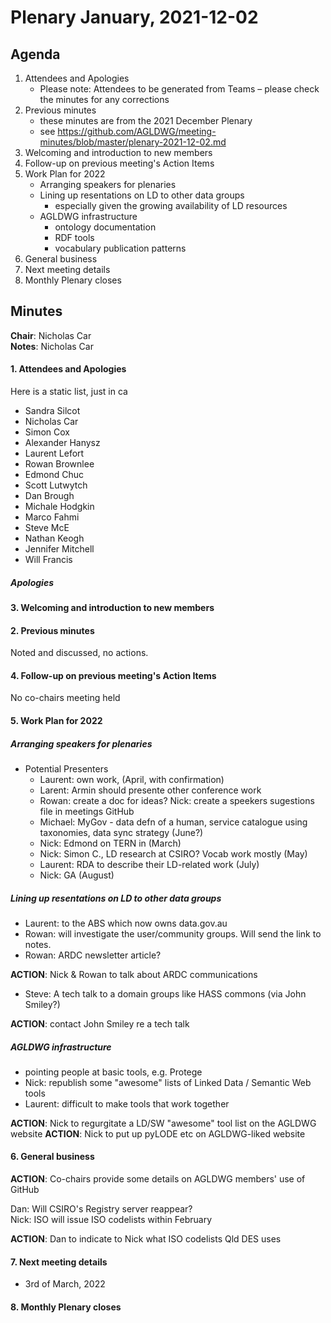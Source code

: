 # Plenary January, 2021-12-02

## Agenda

1. Attendees and Apologies
    * Please note: Attendees to be generated from Teams – please check the minutes for any corrections
2. Previous minutes
    * these minutes are from the 2021 December Plenary
    * see https://github.com/AGLDWG/meeting-minutes/blob/master/plenary-2021-12-02.md
3. Welcoming and introduction to new members
4. Follow-up on previous meeting's Action Items
5. Work Plan for 2022
    * Arranging speakers for plenaries
    * Lining up resentations on LD to other data groups
        * especially given the growing availability of LD resources
    * AGLDWG infrastructure
        * ontology documentation
        * RDF tools
        * vocabulary publication patterns
7. General business 
8. Next meeting details
9. Monthly Plenary closes

## Minutes

**Chair**: Nicholas Car  
**Notes**: Nicholas Car

#### 1. Attendees and Apologies

Here is a static list, just in ca
   * Sandra Silcot
   * Nicholas Car
   * Simon Cox
   * Alexander Hanysz
   * Laurent Lefort
   * Rowan Brownlee
   * Edmond Chuc
   * Scott Lutwytch
   * Dan Brough
   * Michale Hodgkin
   * Marco Fahmi
   * Steve McE
   * Nathan Keogh
   * Jennifer Mitchell
   * Will Francis
    
##### Apologies

#### 3. Welcoming and introduction to new members 
    
#### 2. Previous minutes

Noted and discussed, no actions.

#### 4. Follow-up on previous meeting's Action Items

No co-chairs meeting held

#### 5. Work Plan for 2022

##### Arranging speakers for plenaries

* Potential Presenters
    * Laurent: own work, (April, with confirmation)
    * Larent: Armin should presente other conference work
    * Rowan: create a doc for ideas? Nick: create a speekers sugestions file in meetings GitHub
    * Michael: MyGov - data defn of a human, service catalogue using taxonomies, data sync strategy (June?)
    * Nick: Edmond on TERN in (March)
    * Nick: Simon C., LD research at CSIRO? Vocab work mostly (May)
    * Laurent: RDA to describe their LD-related work (July)
    * Nick: GA (August)

##### Lining up resentations on LD to other data groups

* Laurent: to the ABS which now owns data.gov.au
* Rowan: will investigate the user/community groups. Will send the link to notes.
* Rowan: ARDC newsletter article?

**ACTION**: Nick & Rowan to talk about ARDC communications

* Steve: A tech talk to a domain groups like HASS commons (via John Smiley?)

**ACTION**: contact John Smiley re a tech talk

##### AGLDWG infrastructure

* pointing people at basic tools, e.g. Protege
* Nick: republish some "awesome" lists of Linked Data / Semantic Web tools
* Laurent: difficult to make tools that work together

**ACTION**: Nick to regurgitate a LD/SW "awesome" tool list on the AGLDWG website
**ACTION**: Nick to put up pyLODE etc on AGLDWG-liked website

#### 6. General business 

**ACTION**: Co-chairs provide some details on AGLDWG members' use of GitHub

Dan: Will CSIRO's Registry server reappear?  
Nick: ISO will issue ISO codelists within February  

**ACTION**: Dan to indicate to Nick what ISO codelists Qld DES uses

#### 7. Next meeting details

* 3rd of March, 2022

#### 8. Monthly Plenary closes
